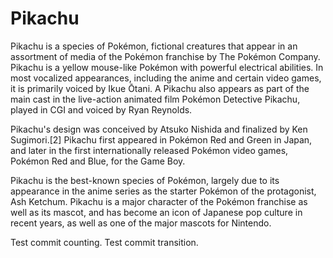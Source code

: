 # Pikachu
Pikachu is a species of Pokémon, fictional creatures that appear in an assortment of media of the Pokémon franchise by The Pokémon Company. Pikachu is a yellow mouse-like Pokémon with powerful electrical abilities. In most vocalized appearances, including the anime and certain video games, it is primarily voiced by Ikue Ōtani. A Pikachu also appears as part of the main cast in the live-action animated film Pokémon Detective Pikachu, played in CGI and voiced by Ryan Reynolds.

Pikachu's design was conceived by Atsuko Nishida and finalized by Ken Sugimori.[2] Pikachu first appeared in Pokémon Red and Green in Japan, and later in the first internationally released Pokémon video games, Pokémon Red and Blue, for the Game Boy.

Pikachu is the best-known species of Pokémon, largely due to its appearance in the anime series as the starter Pokémon of the protagonist, Ash Ketchum. Pikachu is a major character of the Pokémon franchise as well as its mascot, and has become an icon of Japanese pop culture in recent years, as well as one of the major mascots for Nintendo. 


Test commit counting.
Test commit transition.
